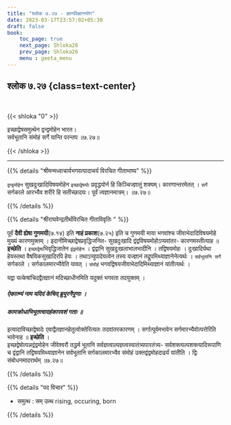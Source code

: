 ```yaml
---
title: "श्लोक ७.२७ - ज्ञानविज्ञानयोग"
date: 2023-03-17T23:57:02+05:30
draft: false
book:
    toc_page: true
    next_page: Shloka28
    prev_page: Shloka26
    menu : geeta_menu
---
```


## श्लोक ७.२७ {class=text-center}

<br/>

{{< shloka  "0"  >}}

इच्छाद्वेषसमुत्थेन द्वन्द्वमोहेन भारत।  
सर्वभूतानि संमोहं सर्गे यान्ति परन्तप ॥७.२७॥

{{< /shloka >}}

---

{{% details "श्रीमन्मध्वाचार्यभगवत्पादाचर्य विरचित  गीताभाष्य" %}}

`द्वन्द्वमोहेन` सुखदुःखादिविषयमोहेन `इच्छाद्वेषयोः` प्रवृद्धयोर्न 
हि किञ्चिज्ज्ञातुं शक्यम्। कारणान्तरमेतत् । 
`सर्गे` सर्गकाले आरभ्यैव शरीरे हि सतीच्छादयः। 
पूर्वं त्वज्ञानमात्रम्। ॥७.२७॥

{{% /details %}}


{{% details "श्रीराघवेन्द्रतीर्थविरचित गीताविवृतिः " %}}

पूर्वं **दैवी ह्येषा गुणमयी**(७.१४) इति **नाहं प्रकाश**(७.२५) 
इति च गुणमयी माया भगवांश्च जीवाभेदादिविषयमोहे मुख्यं 
कारणमुक्तम्‌ । इदानीमिच्छाद्वेषप्रवृद्धिजनित- सुखदुःखादि 
द्वंद्वविषयमोहोऽप्यवांतर- कारणमस्तीत्याह ॥  
**इच्छेति** । `इच्छाद्वेषा`भिवृद्धिजातेन `द्वंद्वमोहेन` । 
द्वंद्वानि सुखदुःखलाभालभादीनि । तद्विषयमोहः । 
दुःखादिर्यथा हेयस्तथा वैषयिकसुखादिरपि हेयः । 
तथाऽप्युपादेयत्वेन तस्य यज्ज्ञानं 
तद्रूपमिथ्याज्ञानेनेत्यर्थः । `सर्वभूतानि सर्गे` सर्गकाले ।
सर्गकालमारभ्यैवेति यावत् । `संमोहं` 
भगवद्विषयजीवाभेदादिमिथ्याज्ञानं यांतीत्यर्थः ।  

यद्वा यत्केषांचिदद्वैतज्ञानं मदिच्छाधीनमिति यदुक्तं 
भगवता तदयुक्तम् । 
##### ऐकात्म्यं नाम यदिदं केचिद् ब्रुयुरनैपुणाः । 
##### कामक्रोधाभिभूतत्वादहंकारवशं गताः ॥ 
इत्यादाविच्छाद्वेषादेः एवाद्वैतज्ञानहेतुत्वोक्तेरित्यतः 
तदवांतरकारणम्‌ । सर्गात्पूर्वमभावेन सर्गमारभ्यैवोत्पत्तेरिति 
भावेनाह ॥ **इच्छेति** ।  
इच्छद्वेषोत्पन्नद्वंद्वमोहेन जीवेश्वरौ तद्धर्म भूतानि
सर्वज्ञत्वाल्पज्ञत्वस्वातंत्र्यपारतंत्र्य-
सर्वशक्त्यल्पशक्त्यादिरूपाणि च द्वंद्वानि 
तद्विषयमिथ्याज्ञानेन सर्वभूतानि सर्गकालमारभ्यैव संमोहं 
उक्तद्वंद्वमोहदाढर्यं यांतीति । द्विः संबोधनमादरार्थम्‌ 
॥७.२७॥

{{% /details %}}


{{% details "पद विचार" %}}

- समुत्थ : सम् उत्थ rising, occuring, born  

{{% /details %}}
